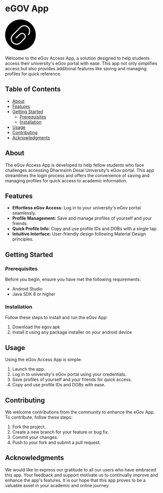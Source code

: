 # eGOV App
<img src="https://github.com/pranjal-yadav05/EGOV/blob/main/logo_egov.png" data-canonical-src="https://github.com/pranjal-yadav05/EGOV/blob/main/logo_egov.png" width="100" height="100" />

Welcome to the eGov Access App, a solution designed to help students access their university's eGov portal with ease. This app not only simplifies access but also provides additional features like saving and managing profiles for quick reference.

## Table of Contents

- [About](#about)
- [Features](#features)
- [Getting Started](#getting-started)
  - [Prerequisites](#prerequisites)
  - [Installation](#installation)
- [Usage](#usage)
- [Contributing](#contributing)
- [Acknowledgments](#acknowledgments)

## About

The eGov Access App is developed to help fellow students who face challenges accessing Dharmsinh Desai University's eGov portal. This app streamlines the login process and offers the convenience of saving and managing profiles for quick access to academic information.

## Features

- **Effortless eGov Access:** Log in to your university's eGov portal seamlessly.
- **Profile Management:** Save and manage profiles of yourself and your friends.
- **Quick Profile Info:** Copy and use profile IDs and DOBs with a single tap.
- **Intuitive Interface:** User-friendly design following Material Design principles.

## Getting Started

### Prerequisites

Before you begin, ensure you have met the following requirements:

- Android Studio
- Java SDK 8 or higher

### Installation

Follow these steps to install and run the eGov App:

1. Download the egov.apk
2. Install it using any package installer on your android device

## Usage

Using the eGov Access App is simple:

1. Launch the app.
2. Log in to university's eGov portal using your credentials.
3. Save profiles of yourself and your friends for quick access.
4. Copy and use profile IDs and DOBs with ease.

## Contributing

We welcome contributions from the community to enhance the eGov App. To contribute, follow these steps:

1. Fork the project.
2. Create a new branch for your feature or bug fix.
3. Commit your changes.
4. Push to your fork and submit a pull request.

## Acknowledgments

We would like to express our gratitude to all our users who have embraced this app. Your feedback and support motivate us to continually improve and enhance the app's features. It is our hope that this app proves to be a valuable asset in your academic and online journey.
